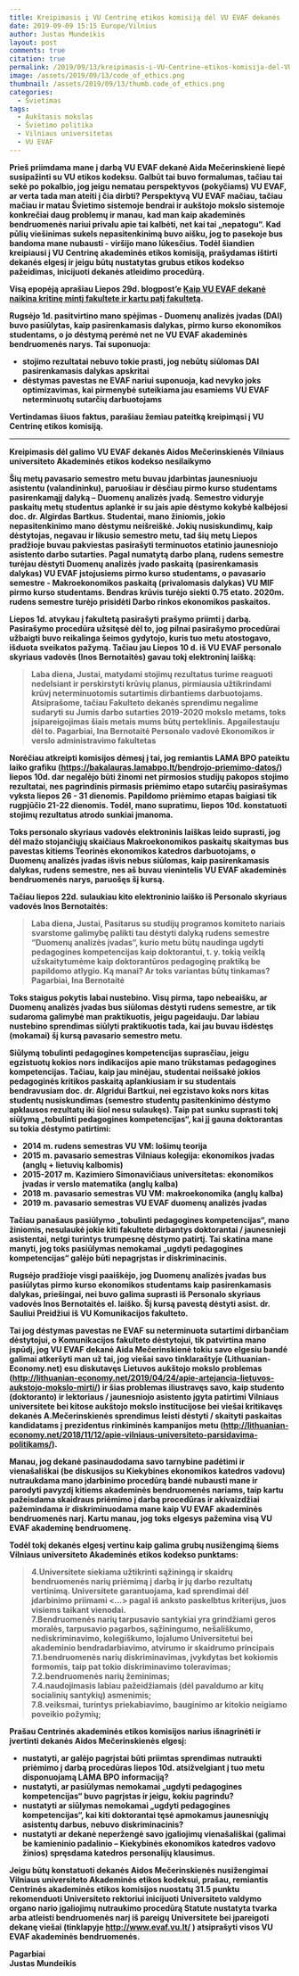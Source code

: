 ```yaml
---
title: Kreipimasis į VU Centrinę etikos komisiją dėl VU EVAF dekanės
date: 2019-09-09 15:15 Europe/Vilnius
author: Justas Mundeikis
layout: post
comments: true
citation: true
permalink: /2019/09/13/kreipimasis-i-VU-Centrine-etikos-komisija-del-VU-EVAF-dekanes
image: /assets/2019/09/13/code_of_ethics.png
thumbnail: /assets/2019/09/13/thumb.code_of_ethics.png
categories:
  - Švietimas
tags:
  - Aukštasis mokslas
  - Švietimo politika
  - Vilniaus universitetas
  - VU EVAF
---
```



<strong>
Prieš priimdama mane į darbą VU EVAF dekanė Aida Mečerinskienė liepė susipažinti su VU etikos kodeksu. Galbūt tai buvo formalumas, tačiau tai sekė po pokalbio, jog jeigu nematau perspektyvos (pokyčiams) VU EVAF, ar verta tada man ateiti į čia dirbti? Perspektyvą VU EVAF mačiau, tačiau mačiau ir matau Švietimo sistemoje bendrai ir aukštojo mokslo sistemoje konkrečiai daug problemų ir manau, kad man kaip akademinės bendruomenės nariui privalu apie tai kalbėti, net kai tai „nepatogu“. Kad pūlių viešinimas sukels nepasitenkinimą buvo aišku, jog to pasekoje bus bandoma mane nubausti - viršijo mano lūkesčius. Todėl šiandien kreipiausi į VU Centrinę akademinės etikos komisiją, prašydamas ištirti dekanės elgesį ir jeigu būtų nustatytas grubus etikos kodekso pažeidimas, inicijuoti dekanės atleidimo procedūrą.
<strong>
<!--more-->

Visą epopėją aprašiau Liepos 29d. blogpost’e [Kaip VU EVAF dekanė naikina kritinę mintį fakultete ir kartu patį fakultetą](http://lithuanian-economy.net/2019/07/29/kaip-vu-evaf-dekane-naikina-kritine-minti-fakultete-ir-kartu-pati-fakulteta/).

Rugsėjo 1d. pasitvirtino mano spėjimas - Duomenų analizės įvadas (DAI) buvo pasiūlytas, kaip pasirenkamasis dalykas, pirmo kurso ekonomikos studentams, o jo dėstymą perėmė net ne VU EVAF akademinės bendruomenės narys. Tai suponuoja:
* **stojimo rezultatai** nebuvo tokie prasti, jog nebūtų siūlomas DAI pasirenkamasis dalykas apskritai
* dėstymas pavestas ne EVAF nariui suponuoja, kad nevyko joks optimizavimas, kai **pirmenybė suteikiama jau esamiems VU EVAF neterminuotų sutarčių darbuotojams**

Vertindamas šiuos faktus, parašiau žemiau pateitką kreipimąsi į VU Centrinę etikos komisiją.

<hr />

**Kreipimasis dėl galimo VU EVAF dekanės Aidos Mečerinskienės Vilniaus universiteto Akademinės etikos kodekso nesilaikymo**

Šių metų pavasario semestro metu buvau įdarbintas jaunesniuoju asistentu (valandininku), paruošiau ir dėsčiau pirmo kurso studentams pasirenkamąjį dalyką – Duomenų analizės įvadą. Semestro viduryje paskaitų metų studentus aplankė ir su jais apie dėstymo kokybė kalbėjosi doc. dr. Algirdas Bartkus. Studentai, mano žiniomis, jokio nepasitenkinimo mano dėstymu neišreiškė. Jokių nusiskundimų, kaip dėstytojas, negavau ir likusio semestro metu, tad šių metų Liepos pradžioje buvau pakviestas pasirašyti terminuotos etatinio jaunesniojo asistento darbo sutarties.
Pagal numatytą darbo planą, rudens semestre turėjau dėstyti Duomenų analizės įvado paskaitą (pasirenkamasis dalykas) VU EVAF įstojusiems pirmo kurso studentams, o pavasario semestre - Makroekonomikos paskaitą (privalomasis dalykas) VU MIF pirmo kurso studentams. Bendras krūvis turėjo siekti 0.75 etato. 2020m. rudens semestre turėjo prisidėti Darbo rinkos ekonomikos paskaitos.

Liepos 1d. atvykau į fakultetą pasirašyti prašymo priimti į darbą. Pasirašymo procedūra užsitęsė dėl to, jog pilnai pasirašymo procedūrai užbaigti buvo reikalinga šeimos gydytojo, kuris tuo metu atostogavo, išduota sveikatos pažymą. Tačiau jau Liepos 10 d. iš VU EVAF personalo skyriaus vadovės (Inos Bernotaitės) gavau tokį elektroninį laišką:

>Laba diena, Justai,
  matydami stojimų rezultatus turime reaguoti nedelsiant ir perskirstyti krūvių planus, pirmiausia užtikrindami krūvį neterminuotomis sutartimis dirbantiems darbuotojams. Atsiprašome, tačiau Fakulteto dekanės sprendimu negalime sudaryti su Jumis darbo sutarties 2019-2020 mokslo metams, toks įsipareigojimas šiais metais mums būtų perteklinis.
  Apgailestauju dėl to.
  Pagarbiai,
  Ina Bernotaitė
  Personalo vadovė
  Ekonomikos ir verslo administravimo fakultetas

Norėčiau atkreipti komisijos dėmesį į tai, jog remiantis LAMA BPO pateiktu laiko grafiku (https://bakalauras.lamabpo.lt/bendrojo-priemimo-datos/) liepos 10d. dar negalėjo būti žinomi net pirmosios studijų pakopos stojimo rezultatai, nes pagrindinis pirmasis priėmimo etapo sutarčių pasirašymas vyksta liepos 26 - 31 dienomis. Papildomo priėmimo etapas baigiasi tik rugpjūčio 21-22 dienomis. Todėl, mano supratimu, liepos 10d. konstatuoti stojimų rezultatus atrodo sunkiai įmanoma.

Toks personalo skyriaus vadovės elektroninis laiškas leido suprasti, jog dėl mažo stojančiųjų skaičiaus Makroekonomikos paskaitų skaitymas bus pavestas kitiems Teorinės ekonomikos katedros darbuotojams, o Duomenų analizės įvadas išvis nebus siūlomas, kaip pasirenkamasis dalykas, rudens semestre, nes aš buvau vienintelis VU EVAF akademinės bendruomenės narys, paruošęs šį kursą.

Tačiau liepos 22d. sulaukiau kito elektroninio laiško iš Personalo skyriaus vadovės Inos Bernotaitės:

>Laba diena, Justai,
 Pasitarus su studijų programos komiteto nariais svarstome galimybę palikti tau dėstyti dalyką rudens semestre “Duomenų analizės įvadas“, kurio metu būtų naudinga ugdyti pedagogines kompetencijas kaip doktorantui, t. y. tokią veiklą užskaitytumėme kaip doktorantūros pedagoginę praktiką be papildomo atlygio.
 Ką manai? Ar toks variantas būtų tinkamas?
 Pagarbiai,
 Ina Bernotaitė


Toks staigus pokytis labai nustebino. Visų pirma, tapo nebeaišku, ar Duomenų analizės įvadas bus siūlomas dėstyti rudens semestre, ar tik sudaroma galimybė man praktikuotis, jeigu pageidauju.
Dar labiau nustebino sprendimas siūlyti praktikuotis tada, kai jau buvau išdėstęs (mokamai) šį kursą pavasario semestro metu.

Siūlymą tobulinti pedagogines kompetencijas suprasčiau, jeigu egzistuotų kokios nors indikacijos apie mano trūkstamas pedagogines kompetencijas. Tačiau, kaip jau minėjau, studentai neišsakė jokios pedagoginės kritikos paskaitą aplankiusiam ir su studentais bendravusiam
doc. dr. Algridui Bartkui, nei egzistavo koks nors kitas studentų nusiskundimas (semestro studentų pasitenkinimo dėstymo apklausos rezultatų iki šiol nesu sulaukęs).
Taip pat sunku suprasti tokį siūlymą „tobulinti pedagogines kompetencijas“, kai jį gauna  doktorantas su tokia dėstymo patirtimi:

* 2014 m. rudens semestras VU VM: lošimų teorija
* 2015 m. pavasario semestras Vilniaus kolegija: ekonomikos įvadas (anglų + lietuvių kalbomis)
* 2015-2017 m. Kazimiero Simonavičiaus universitetas: ekonomikos įvadas ir verslo matematika (anglų kalba)
* 2018 m. pavasario semestras VU VM: makroekonomika (anglų kalba)
* 2019 m. pavasario semestras VU EVAF duomenų analizės įvadas

Tačiau panašaus pasiūlymo „tobulinti pedagogines kompetencijas“, mano žiniomis, nesulaukė jokie kiti fakultete dirbantys doktorantai / jaunesnieji asistentai, netgi turintys trumpesnę dėstymo patirtį. Tai skatina mane manyti, jog toks pasiūlymas nemokamai „ugdyti pedagogines kompetencijas“ galėjo būti  nepagrįstas ir diskriminacinis.

Rugsėjo pradžioje visgi paaiškėjo, jog Duomenų analizės įvadas bus pasiūlytas pirmo kurso ekonomikos studentams kaip pasirenkamasis dalykas, priešingai, nei buvo galima suprasti iš Personalo skyriaus vadovės Inos Bernotaitės el. laiško. Šį kursą pavestą dėstyti asist. dr. Sauliui Preidžiui iš VU Komunikacijos fakulteto.

Tai jog dėstymas pavestas ne EVAF su neterminuota sutartimi dirbančiam dėstytojui, o Komunikacijos fakulteto dėstytojui, tik patvirtina  mano įspūdį, jog VU EVAF dekanė Aida Mečerinskienė tokiu savo elgesiu bandė galimai atkeršyti man už tai, jog viešai savo tinklaraštyje (Lithuanian-Economy.net) esu diskutavęs Lietuvos aukštojo mokslo problemas (http://lithuanian-economy.net/2019/04/24/apie-artejancia-lietuvos-aukstojo-mokslo-mirti/) ir šias problemas iliustravęs savo, kaip studento (doktoranto) ir lektoriaus  / jaunesniojo asistento įgyta patirtimi Vilniaus universitete bei kitose aukštojo mokslo institucijose bei viešai kritikavęs dekanės A.Mečerinskienės sprendimus leisti dėstyti / skaityti paskaitas kandidatams į prezidentus rinkiminės kampanijos metu (http://lithuanian-economy.net/2018/11/12/apie-vilniaus-universiteto-parsidavima-politikams/).

Manau, jog dekanė pasinaudodama savo tarnybine padėtimi ir vienašališkai (be diskusijos su Kiekybines ekonomikos katedros vadovu) nutraukdama mano įdarbinimo procedūrą bandė nubausti mane ir parodyti pavyzdį kitiems akademinės bendruomenės nariams,  taip kartu pažeisdama skaidraus priėmimo į darbą procedūras ir akivaizdžiai pažemindama ir diskriminuodama mane kaip VU EVAF akademinės bendruomenės narį. Kartu manau, jog toks elgesys pažemina visą VU EVAF akademinę bendruomenę.

Todėl tokį dekanės elgesį vertinu kaip galima grubų nusižengimą šiems Vilniaus universiteto Akademinės etikos kodekso punktams:

>4.Universitete siekiama užtikrinti sąžiningą ir skaidrų bendruomenės narių priėmimą į darbą ir jų darbo rezultatų vertinimą. Universitete garantuojama, kad sprendimai dėl įdarbinimo priimami <...> pagal iš anksto paskelbtus kriterijus, juos visiems taikant vienodai.<br/>
7.Bendruomenės narių tarpusavio santykiai yra grindžiami geros moralės, tarpusavio
pagarbos, sąžiningumo, nešališkumo, nediskriminavimo, kolegiškumo, lojalumo Universitetui bei akademinio bendradarbiavimo, atvirumo ir skaidrumo principais<br/>
7.1.bendruomenės narių diskriminavimas, įvykdytas bet kokiomis formomis, taip pat tokio
diskriminavimo toleravimas;<br/>
7.2.bendruomenės narių žeminimas;<br/>
7.4.naudojimasis labiau pažeidžiamais (dėl pavaldumo ar kitų socialinių santykių) asmenimis;<br/>
7.8.veiksmai, turintys priekabiavimo, bauginimo ar kitokio neigiamo poveikio požymių;<br/>

Prašau Centrinės akademinės etikos komisijos narius išnagrinėti ir įvertinti dekanės Aidos Mečerinskienės elgesį:

* nustatyti, ar galėjo pagrįstai būti priimtas sprendimas nutraukti priėmimo į darbą procedūras liepos 10d. atsižvelgiant į tuo metu disponuojamą LAMA BPO informaciją?
* nustatyti, ar pasiūlymas nemokamai „ugdyti pedagogines kompetencijas“ buvo pagrįstas ir jeigu, kokiu pagrindu?
* nustatyti ar siūlymas nemokamai „ugdyti pedagogines kompetencijas“, kai kiti doktorantai tęsė apmokamus jaunesniųjų asistentų darbus, nebuvo diskriminacinis?
* nustatyti ar dekanė neperžengė savo įgaliojimų vienašališkai (galimai be kamieninio padalinio – Kiekybinės ekonomikos katedros vadovo žinios) spręsdama katedros personalijų klausimus.

Jeigu būtų konstatuoti dekanės Aidos Mečerinskienės nusižengimai Vilniaus universiteto Akademinės etikos kodeksui, prašau, remiantis Centrinės akademinės etikos komisijos nuostatų 31.5 punktu rekomenduoti Universiteto rektoriui inicijuoti Universiteto valdymo organo nario įgaliojimų nutraukimo procedūrą Statute nustatyta tvarka arba atleisti bendruomenės narį iš pareigų Universitete bei įpareigoti dekanę viešai (tinklapyje http://www.evaf.vu.lt/ ) atsiprašyti visos VU EVAF akademinės bendruomenės.

Pagarbiai<br/>
Justas Mundeikis
